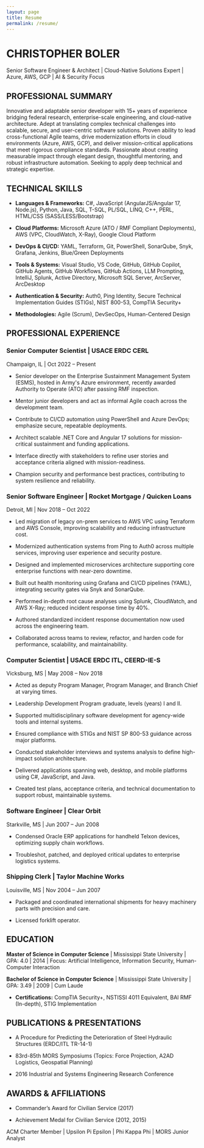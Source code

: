 ```yaml
---
layout: page
title: Resume
permalink: /resume/
---
```


<style>
.tooltip {
  position: relative;
  cursor: pointer;
  border-bottom: 1px dotted #666;
}
.tooltip .tooltiptext {
  visibility: hidden;
  width: 260px;
  background-color: #222;
  color: #fff;
  text-align: left;
  border-radius: 6px;
  padding: 8px 12px;
  position: absolute;
  z-index: 10;
  bottom: 125%;
  left: 50%;
  margin-left: -130px;
  opacity: 0;
  transition: opacity 0.3s;
  font-size: 0.95em;
  box-shadow: 0 2px 8px rgba(0,0,0,0.2);
}
.tooltip:hover .tooltiptext {
  visibility: visible;
  opacity: 1;
}
</style>

# CHRISTOPHER BOLER

Senior Software Engineer & Architect \| Cloud-Native Solutions Expert \| Azure, AWS, GCP \| AI & Security Focus

## PROFESSIONAL SUMMARY

Innovative and adaptable senior developer with 15+ years of experience bridging federal research, enterprise-scale engineering, and cloud-native architecture. Adept at translating complex technical challenges into scalable, secure, and user-centric software solutions. Proven ability to lead cross-functional Agile teams, drive modernization efforts in cloud environments (Azure, AWS, GCP), and deliver mission-critical applications that meet rigorous compliance standards. Passionate about creating measurable impact through elegant design, thoughtful mentoring, and robust infrastructure automation. Seeking to apply deep technical and strategic expertise.

## TECHNICAL SKILLS

* **Languages & Frameworks:** C#, JavaScript (AngularJS/Angular 17, Node.js), Python, Java, SQL, T-SQL, PL/SQL, LINQ, C++, PERL, HTML/CSS (SASS/LESS/Bootstrap)

* **Cloud Platforms:** Microsoft Azure (ATO / RMF Compliant Deployments), AWS (VPC, CloudWatch, X-Ray), Google Cloud Platform

* **DevOps & CI/CD:** YAML, Terraform, Git, PowerShell, SonarQube, Snyk, Grafana, Jenkins, Blue/Green Deployments

* **Tools & Systems:** Visual Studio, VS Code, GitHub, GitHub Copilot, GitHub Agents, GitHub Workflows, GitHub Actions, LLM Prompting, IntelliJ, Splunk, Active Directory, Microsoft SQL Server, ArcServer, ArcDesktop

* **Authentication & Security:** Auth0, Ping Identity, Secure Technical Implementation Guides (STIGs), NIST 800-53, CompTIA Security+

* **Methodologies:** Agile (Scrum), DevSecOps, Human-Centered Design

## PROFESSIONAL EXPERIENCE

### Senior Computer Scientist | USACE ERDC CERL

Champaign, IL \| Oct 2022 – Present

* Senior developer on the Enterprise Sustainment Management System (ESMS), hosted in Army's Azure environment, recently awarded Authority to Operate (ATO) after passing RMF inspection.

* Mentor junior developers and act as informal Agile coach across the development team.

* Contribute to CI/CD automation using PowerShell and Azure DevOps; emphasize secure, repeatable deployments.

* Architect scalable .NET Core and Angular 17 solutions for mission-critical sustainment and funding applications.

* Interface directly with stakeholders to refine user stories and acceptance criteria aligned with mission-readiness.

* Champion security and performance best practices, contributing to system resilience and reliability.

### Senior Software Engineer | Rocket Mortgage / Quicken Loans

Detroit, MI \| Nov 2018 – Oct 2022

* Led migration of legacy on-prem services to AWS VPC using Terraform and AWS Console, improving scalability and reducing infrastructure cost.

* Modernized authentication systems from Ping to Auth0 across multiple services, improving user experience and security posture.

* Designed and implemented microservices architecture supporting core enterprise functions with near-zero downtime.

* Built out health monitoring using Grafana and CI/CD pipelines (YAML), integrating security gates via Snyk and SonarQube.

* Performed in-depth root cause analyses using Splunk, CloudWatch, and AWS X-Ray; reduced incident response time by 40%.

* Authored standardized incident response documentation now used across the engineering team.

* Collaborated across teams to review, refactor, and harden code for performance, scalability, and maintainability.

### Computer Scientist | USACE ERDC ITL, CEERD-IE-S

<span title="I met best friend working here; well, we met my senior year of college. We were married in 2012.">Vicksburg, MS \| May 2008 – Nov 2018</span>

* Acted as deputy Program Manager, Program Manager, and Branch Chief at varying times.

* Leadership Development Program graduate, levels (years) I and II.

* Supported multidisciplinary software development for agency-wide tools and internal systems.

* Ensured compliance with STIGs and NIST SP 800-53 guidance across major platforms.

* Conducted stakeholder interviews and systems analysis to define high-impact solution architecture.

* Delivered applications spanning web, desktop, and mobile platforms using C#, JavaScript, and Java.

* Created test plans, acceptance criteria, and technical documentation to support robust, maintainable systems.

### Software Engineer | Clear Orbit

<span title="My first wife and I were divorced during my sophomore year of undergrad.">Starkville, MS \| Jun 2007 – Jun 2008</span>

* Condensed Oracle ERP applications for handheld Telxon devices, optimizing supply chain workflows.

* Troubleshot, patched, and deployed critical updates to enterprise logistics systems.

### Shipping Clerk | Taylor Machine Works

<span title="My son was born 10 days from when I began my undergraduate degree in 2005.">Louisville, MS \| Nov 2004 – Jun 2007</span>

* <span title="This included building wooden crates.">Packaged</span> and coordinated international shipments for heavy machinery parts with precision and care.

* Licensed forklift operator.

## EDUCATION

**Master of Science in Computer Science** \| Mississippi State University \| GPA: 4.0 \| 2014 \| Focus: Artificial Intelligence, Information Security, Human-Computer Interaction

**Bachelor of Science in Computer Science** \| Mississippi State University \| GPA: 3.49 \| 2009 \| Cum Laude

* **Certifications:** CompTIA Security+, NSTISSI 4011 Equivalent, BAI RMF (In-depth), STIG Implementation

## PUBLICATIONS & PRESENTATIONS

* A Procedure for Predicting the Deterioration of Steel Hydraulic Structures (ERDC/ITL TR-14-1)

* 83rd-85th MORS Symposiums (Topics: Force Projection, A2AD Logistics, Geospatial Planning)

* 2016 Industrial and Systems Engineering Research Conference

## AWARDS & AFFILIATIONS

* Commander’s Award for Civilian Service (2017)

* Achievement Medal for Civilian Service (2012, 2015)

ACM Charter Member \| Upsilon Pi Epsilon \| Phi Kappa Phi \| MORS Junior Analyst
